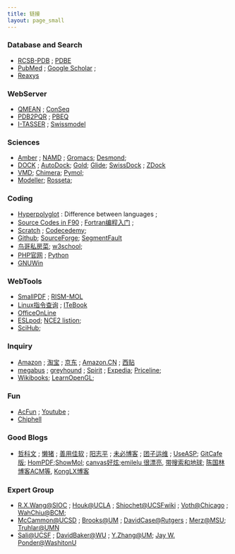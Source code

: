 ```yaml
---
title: 链接
layout: page_small
---
```


### Database and Search
- [RCSB-PDB](http://www.rcsb.org/pdb/home/home.do) ; [PDBE](http://www.ebi.ac.uk/pdbe/)
- [PubMed](http://www.ncbi.nlm.nih.gov/pubmed/) ; [Google Scholar](https://scholar.google.com/) ; 
- [Reaxys](https://www.reaxys.com/reaxys/session.do)

### WebServer
- [QMEAN](http://swissmodel.expasy.org/qmean/cgi/index.cgi) ;  [ConSeq](http://conseq.tau.ac.il/)
- [PDB2PQR](http://nbcr-222.ucsd.edu/pdb2pqr_2.0.0/) ; [PBEQ](http://www.charmm-gui.org/?doc=input/pbeqsolver)
- [I-TASSER](http://zhanglab.ccmb.med.umich.edu/I-TASSER/) ; [Swissmodel](http://swissmodel.expasy.org/)

### Sciences
- [Amber](http://ambermd.org/) ; [NAMD](http://www.ks.uiuc.edu/Research/namd/) ; [Gromacs](http://www.gromacs.org/); [Desmond](https://www.deshawresearch.com/resources_desmond.html);
- [DOCK](http://dock.compbio.ucsf.edu/) ; [AutoDock](http://autodock.scripps.edu/); [Gold](http://www.ccdc.cam.ac.uk/Solutions/GoldSuite/Pages/GOLD.aspx); [Glide](http://www.schrodinger.com/Glide); [SwissDock](http://www.swissdock.ch/) ; [ZDock](http://zdock.umassmed.edu/)
- [VMD](http://www.ks.uiuc.edu/Research/vmd/); [Chimera](http://www.cgl.ucsf.edu/chimera/); [Pymol](http://www.pymolwiki.org/index.php/Main_Page); 
- [Modeller](https://salilab.org/modeller/); [Rosseta](https://www.rosettacommons.org/software/servers);

### Coding
- [Hyperpolyglot](http://hyperpolyglot.org/) : Difference between languages ; 
- [Source Codes in F90](http://people.sc.fsu.edu/~jburkardt/f_src/f_src.html) ; [Fortran编程入门](http://micro.ustc.edu.cn/Fortran/ZJDing/) ;
- [Scratch](https://scratch.mit.edu/) ; [Codecedemy](http://www.codecademy.com/);
- [Github](https://github.com); [SourceForge](http://sourceforge.net/); [SegmentFault](http://segmentfault.com/)
- [鸟哥私房菜](http://linux.vbird.org/); [w3school](http://www.w3school.com.cn/);
- [PHP官网](http://php.net/) ; [Python](https://www.python.org/)
- [GNUWin](http://gnuwin32.sourceforge.net/)

### WebTools
- [SmallPDF](http://smallpdf.com/cn/) ; [RISM-MOL](https://compchemmpi.wikispaces.com/RISM-MOL)
- [Linux指令查询](http://man.linuxde.net/) ; [ITeBook](http://it-ebooks.info/)
- [OfficeOnLine](https://office.live.com/start/default.aspx)
- [ESLpod](https://www.eslpod.com/website/index_new.html); [NCE2 listion](http://www.hjenglish.com/nce/xingainian2/); 
- [SciHub](http://sci-hub.org/); 

### Inquiry
- [Amazon](http://www.amazon.com/) ; [淘宝](http://www.taobao.com/) ; [京东](http://www.jd.com/) ; [Amazon.CN](http://www.amazon.cn/) ; [西贴](http://www.xitie.com/)
- [megabus](http://us.megabus.com/) ; [greyhound](https://greyhound.com/) ; [Spirit](http://www.spirit.com/Default.aspx) ; [Expedia](http://www.expedia.com/); [Priceline](http://www.priceline.com/);  
- [Wikibooks](https://en.wikibooks.org/wiki/Main_Page); [LearnOpenGL](http://learnopengl.com/); 

### Fun
- [AcFun](http://www.acfun.tv/) ; [Youtube](https://www.youtube.com/) ;
- [Chiphell](http://www.chiphell.com/forum.php)

### Good Blogs
- [哲科文](http://jerkwin.github.io/) ; [懒猪](../about/log.html) ; [善用佳软](http://xbeta.info/)  ; [阳志平](http://www.yangzhiping.com/) ; [未必博客](http://cangzhang.github.io/) ; [团子运维](http://kodango.com/) ; [UseASP](http://blog.useasp.net/default.aspx); [GitCafe版](http://platinhom.gitcafe.io/); [HomPDF](http://platinhom.github.io/HomPDF);[ShowMol](http://platinhom.github.io/ShowMol); [canvas好炫](http://darksc.xyz/);[emilelu 很漂亮](http://emilelu.com/), [带搜索和地球](http://codewu.com/); [陈国林博客ACM等](http://blog.csdn.net/chenguolinblog/article/category/1849661), [KongLX博客](http://lingxiankong.github.io/)

### Expert Group
- [R.X.Wang@SIOC](http://www.sioc-ccbg.ac.cn/) ; [Houk@UCLA](http://www.chem.ucla.edu/houk/index.html) ; [Shiochet@UCSF](http://www.bkslab.org/index.php)[wiki](http://wiki.bkslab.org/index.php/Main_Page) ; [Voth@Chicago](https://vothgroup.uchicago.edu/) ; [WahChiu@BCM](https://www.bcm.edu/research/labs/wah-chiu);
- [McCammon@UCSD](http://mccammon.ucsd.edu/) ; [Brooks@UM](http://brooks.chem.lsa.umich.edu/) ; [DavidCase@Rutgers](http://casegroup.rutgers.edu/) ; [Merz@MSU](http://www.merzgroup.org/); [Truhlar@UMN](http://comp.chem.umn.edu/truhlar/index.htm)
- [Sali@UCSF](http://salilab.org/index.html) ; [DavidBaker@WU](http://www.bakerlab.org/) ; [Y.Zhang@UM](http://zhanglab.ccmb.med.umich.edu/); [Jay W. Ponder@WashitonU](http://dasher.wustl.edu/)


